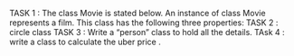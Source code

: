 TASK 1 : The class Movie is stated below. An instance of class Movie represents a film. This class has the following three properties:
TASK 2 : circle class
TASK 3 : Write a “person” class to hold all the details.
TAsk 4 :  write a class to calculate the uber price .
